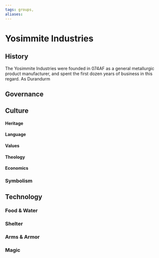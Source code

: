 ```yaml
---
tags: groups, 
aliases:
---
```


# Yosimmite Industries
## History
The Yosimmite Industries were founded in 074AF as a general metallurgic product manufacturer, and spent the first dozen years of business in this regard. As Durandurm  

## Governance
## Culture
#### Heritage
#### Language
#### Values
#### Theology
#### Economics
### Symbolism
## Technology
### Food & Water
### Shelter
### Arms & Armor
### Magic